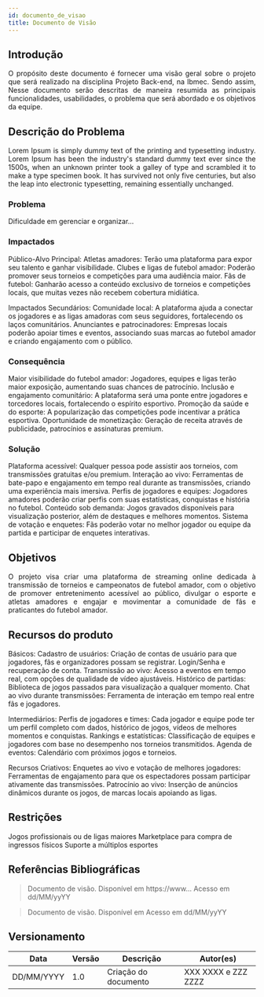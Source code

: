 ```yaml
---
id: documento_de_visao
title: Documento de Visão
---
```

## Introdução

<p align = "justify">
O propósito deste documento é fornecer uma visão geral sobre o projeto que será realizado na disciplina Projeto Back-end, na Ibmec. Sendo assim, Nesse documento serão descritas de maneira resumida as principais funcionalidades, usabilidades, o problema que será abordado e os objetivos da equipe.
</p>

## Descrição do Problema 

<p align = "justify">
Lorem Ipsum is simply dummy text of the printing and typesetting industry. Lorem Ipsum has been the industry's standard dummy text ever since the 1500s, when an unknown printer took a galley of type and scrambled it to make a type specimen book. It has survived not only five centuries, but also the leap into electronic typesetting, remaining essentially unchanged.
</p>

### Problema

Dificuldade em gerenciar e organizar...

### Impactados

Público-Alvo Principal:
Atletas amadores: Terão uma plataforma para expor seu talento e ganhar visibilidade.
Clubes e ligas de futebol amador: Poderão promover seus torneios e competições para uma audiência maior.
Fãs de futebol: Ganharão acesso a conteúdo exclusivo de torneios e competições locais, que muitas vezes não recebem cobertura midiática.

Impactados Secundários:
Comunidade local: A plataforma ajuda a conectar os jogadores e as ligas amadoras com seus seguidores, fortalecendo os laços comunitários.
Anunciantes e patrocinadores: Empresas locais poderão apoiar times e eventos, associando suas marcas ao futebol amador e criando engajamento com o público.

### Consequência

Maior visibilidade do futebol amador: Jogadores, equipes e ligas terão maior exposição, aumentando suas chances de patrocínio.
Inclusão e engajamento comunitário: A plataforma será uma ponte entre jogadores e torcedores locais, fortalecendo o espírito esportivo.
Promoção da saúde e do esporte: A popularização das competições pode incentivar a prática esportiva.
Oportunidade de monetização: Geração de receita através de publicidade, patrocínios e assinaturas premium.

### Solução

Plataforma acessível: Qualquer pessoa pode assistir aos torneios, com transmissões gratuitas e/ou premium.
Interação ao vivo: Ferramentas de bate-papo e engajamento em tempo real durante as transmissões, criando uma experiência mais imersiva.
Perfis de jogadores e equipes: Jogadores amadores poderão criar perfis com suas estatísticas, conquistas e história no futebol.
Conteúdo sob demanda: Jogos gravados disponíveis para visualização posterior, além de destaques e melhores momentos.
Sistema de votação e enquetes: Fãs poderão votar no melhor jogador ou equipe da partida e participar de enquetes interativas.

## Objetivos

<p align = "justify">
O projeto visa criar uma plataforma de streaming online dedicada à transmissão de torneios e campeonatos de futebol amador, com o objetivo de promover entretenimento acessível ao público, divulgar o esporte e atletas amadores e engajar e movimentar a comunidade de fãs e praticantes do futebol amador.
</p>



## Recursos do produto

 Básicos:
Cadastro de usuários: Criação de contas de usuário para que jogadores, fãs e organizadores possam se registrar.
Login/Senha e recuperação de conta.
Transmissão ao vivo: Acesso a eventos em tempo real, com opções de qualidade de vídeo ajustáveis.
Histórico de partidas: Biblioteca de jogos passados para visualização a qualquer momento.
Chat ao vivo durante transmissões: Ferramenta de interação em tempo real entre fãs e jogadores.

Intermediários:
Perfis de jogadores e times: Cada jogador e equipe pode ter um perfil completo com dados, histórico de jogos, vídeos de melhores momentos e conquistas.
Rankings e estatísticas: Classificação de equipes e jogadores com base no desempenho nos torneios transmitidos.
Agenda de eventos: Calendário com próximos jogos e torneios.

Recursos Criativos:
Enquetes ao vivo e votação de melhores jogadores: Ferramentas de engajamento para que os espectadores possam participar ativamente das transmissões.
Patrocínio ao vivo: Inserção de anúncios dinâmicos durante os jogos, de marcas locais apoiando as ligas.


## Restrições

Jogos profissionais ou de ligas maiores
Marketplace para compra de ingressos físicos
Suporte a múltiplos esportes

## Referências Bibliográficas

> Documento de visão. Disponível em https://www... Acesso em dd/MM/yyYY

> Documento de visão. Disponível em  Acesso em dd/MM/yyYY

## Versionamento
| Data | Versão | Descrição | Autor(es) |
| -- | -- | -- | -- |
| DD/MM/YYYY | 1.0 | Criação do documento | XXX XXXX e ZZZ ZZZZ | 

